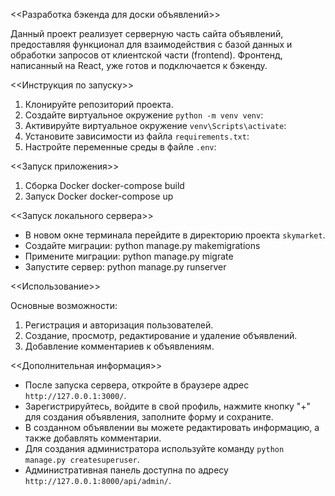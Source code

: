 <<Разработка бэкенда для доски объявлений>>

Данный проект реализует серверную часть сайта объявлений, 
предоставляя функционал для взаимодействия с базой данных и обработки 
запросов от клиентской части (frontend). 
Фронтенд, написанный на React, уже готов и подключается к бэкенду.

<<Инструкция по запуску>>

1. Клонируйте репозиторий проекта.
2. Создайте виртуальное окружение `python -m venv venv`:
3. Активируйте виртуальное окружение `venv\Scripts\activate`:
4. Установите зависимости из файла `requirements.txt`:
5. Настройте переменные среды в файле `.env`:
   
<<Запуск приложения>>

1. Сборка Docker
docker-compose build
2. Запуск Docker
docker-compose up


<<Запуск локального сервера>>

* В новом окне терминала перейдите в директорию проекта `skymarket`.
* Создайте миграции:
   python manage.py makemigrations
* Примените миграции:
   python manage.py migrate
* Запустите сервер:
   python manage.py runserver
   

<<Использование>>

Основные возможности:

1. Регистрация и авторизация пользователей.
2. Создание, просмотр, редактирование и удаление объявлений.
3. Добавление комментариев к объявлениям.


<<Дополнительная информация>>

* После запуска сервера, откройте в браузере адрес `http://127.0.0.1:3000/`.
* Зарегистрируйтесь, войдите в свой профиль, нажмите кнопку "+" для создания объявления, заполните форму и сохраните.
* В созданном объявлении вы можете редактировать информацию, а также добавлять комментарии.
* Для создания администратора используйте команду `python manage.py createsuperuser`.
* Административная панель доступна по адресу `http://127.0.0.1:8000/api/admin/`.


